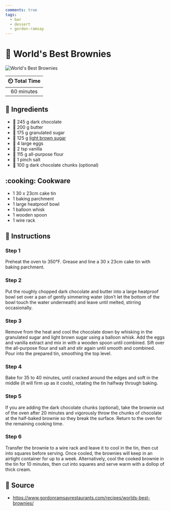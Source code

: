 ```yaml
---
comments: true
tags:
  - bar
  - dessert
  - gordon-ramsay
---
```

# :chocolate_bar: World's Best Brownies

![World's Best Brownies](../assets/images/world's-best-brownies.jpg)

| :timer_clock: Total Time |
|:-----------------------: |
| 60 minutes |

## :salt: Ingredients

- :chocolate_bar: 245 g dark chocolate
- :butter: 200 g butter
- :candy: 175 g granulated sugar
- :maple_leaf: 125 g [light brown sugar][1]
- :egg: 4 large eggs
- :icecream: 2 tsp vanilla
- :ear_of_rice: 115 g all-purpose flour
- :salt: 1 pinch salt
- :chocolate_bar: 100 g dark chocolate chunks (optional)

## :cooking: Cookware

- 1 30 x 23cm cake tin
- 1 baking parchment
- 1 large heatproof bowl
- 1 balloon whisk
- 1 wooden spoon
- 1 wire rack

## :pencil: Instructions

### Step 1

Preheat the oven to 350°F. Grease and line a 30 x 23cm cake tin with baking parchment.

### Step 2

Put the roughly chopped dark chocolate and butter into a large heatproof bowl set over a pan of gently simmering water
(don’t let the bottom of the bowl touch the water underneath) and leave until melted, stirring occasionally.

### Step 3

Remove from the heat and cool the chocolate down by whisking in the granulated sugar and light brown sugar using a
balloon whisk. Add the eggs and vanilla extract and mix in with a wooden spoon until combined. Sift over the all-purpose
flour and salt and stir again until smooth and combined. Pour into the prepared tin, smoothing the top level.

### Step 4

Bake for 35 to 40 minutes, until cracked around the edges and soft in the middle (it will firm up as it cools), rotating
the tin halfway through baking.

### Step 5

If you are adding the dark chocolate chunks (optional), take the brownie out of the oven after 20 minutes and vigorously
throw the chunks of chocolate at the half-baked brownie so they break the surface. Return to the oven for the remaining
cooking time.

### Step 6

Transfer the brownie to a wire rack and leave it to cool in the tin, then cut into squares before serving. Once cooled,
the brownies will keep in an airtight container for up to a week. Alternatively, cool the cooked brownie in the tin for
10 minutes, then cut into squares and serve warm with a dollop of thick cream.

## :link: Source

- <https://www.gordonramsayrestaurants.com/recipes/worlds-best-brownies/>

[1]: <../ingredients/brown-sugar.md>
